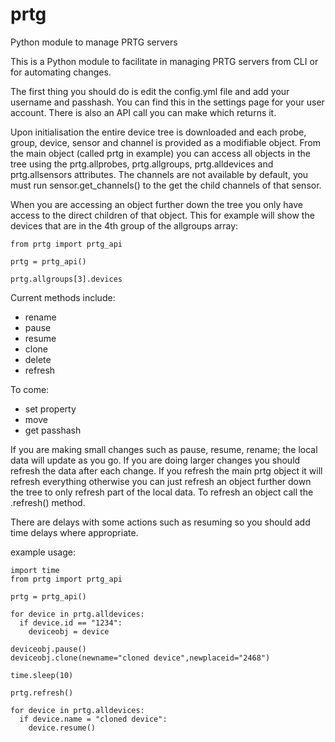 # prtg
Python module to manage PRTG servers

This is a Python module to facilitate in managing PRTG servers from CLI or for automating changes.

The first thing you should do is edit the config.yml file and add your username and passhash. You can find this in the settings page for your user account. There is also an API call you can make which returns it. 

Upon initialisation the entire device tree is downloaded and each probe, group, device, sensor and channel is provided as a modifiable object. From the main object (called prtg in example) you can access all objects in the tree using the prtg.allprobes, prtg.allgroups, prtg.alldevices and prtg.allsensors attributes. The channels are not available by default, you must run sensor.get_channels() to the get the child channels of that sensor.

When you are accessing an object further down the tree you only have access to the direct children of that object. This for example will show the devices that are in the 4th group of the allgroups array:
```
from prtg import prtg_api

prtg = prtg_api()

prtg.allgroups[3].devices
```

Current methods include:
- rename
- pause
- resume
- clone
- delete
- refresh

To come:
- set property
- move
- get passhash

If you are making small changes such as pause, resume, rename; the local data will update as you go. If you are doing larger changes you should refresh the data after each change. If you refresh the main prtg object it will refresh everything otherwise you can just refresh an object further down the tree to only refresh part of the local data. To refresh an object call the .refresh() method.

There are delays with some actions such as resuming so you should add time delays where appropriate.

example usage:
```
import time
from prtg import prtg_api

prtg = prtg_api()

for device in prtg.alldevices:
  if device.id == "1234":
    deviceobj = device

deviceobj.pause()
deviceobj.clone(newname="cloned device",newplaceid="2468")

time.sleep(10)

prtg.refresh()

for device in prtg.alldevices:
  if device.name = "cloned device":
    device.resume()

```
